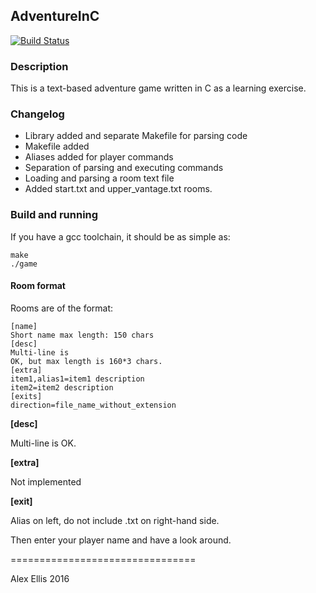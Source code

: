 ## AdventureInC

[![Build Status](https://travis-ci.org/alexellis/AdventureInC.svg?branch=master)](https://travis-ci.org/alexellis/AdventureInC)

### Description

This is a text-based adventure game written in C as a learning exercise.

### Changelog

- Library added and separate Makefile for parsing code
- Makefile added
- Aliases added for player commands
- Separation of parsing and executing commands
- Loading and parsing a room text file
- Added start.txt and upper\_vantage.txt rooms.

### Build and running

If you have a gcc toolchain, it should be as simple as:

```
make
./game
```

#### Room format

Rooms are of the format:

```
[name]
Short name max length: 150 chars
[desc]
Multi-line is
OK, but max length is 160*3 chars.
[extra]
item1,alias1=item1 description
item2=item2 description
[exits]
direction=file_name_without_extension
```

**[desc]**

Multi-line is OK.

**[extra]**

Not implemented

**[exit]**

Alias on left, do not include .txt on right-hand side.

Then enter your player name and have a look around.

================================

Alex Ellis 2016
